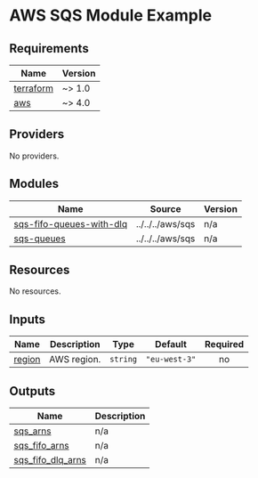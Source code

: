 # AWS SQS Module Example

<!-- BEGIN_TF_DOCS -->
## Requirements

| Name | Version |
|------|---------|
| <a name="requirement_terraform"></a> [terraform](#requirement\_terraform) | ~> 1.0 |
| <a name="requirement_aws"></a> [aws](#requirement\_aws) | ~> 4.0 |

## Providers

No providers.

## Modules

| Name | Source | Version |
|------|--------|---------|
| <a name="module_sqs-fifo-queues-with-dlq"></a> [sqs-fifo-queues-with-dlq](#module\_sqs-fifo-queues-with-dlq) | ../../../aws/sqs | n/a |
| <a name="module_sqs-queues"></a> [sqs-queues](#module\_sqs-queues) | ../../../aws/sqs | n/a |

## Resources

No resources.

## Inputs

| Name | Description | Type | Default | Required |
|------|-------------|------|---------|:--------:|
| <a name="input_region"></a> [region](#input\_region) | AWS region. | `string` | `"eu-west-3"` | no |

## Outputs

| Name | Description |
|------|-------------|
| <a name="output_sqs_arns"></a> [sqs\_arns](#output\_sqs\_arns) | n/a |
| <a name="output_sqs_fifo_arns"></a> [sqs\_fifo\_arns](#output\_sqs\_fifo\_arns) | n/a |
| <a name="output_sqs_fifo_dlq_arns"></a> [sqs\_fifo\_dlq\_arns](#output\_sqs\_fifo\_dlq\_arns) | n/a |
<!-- END_TF_DOCS -->